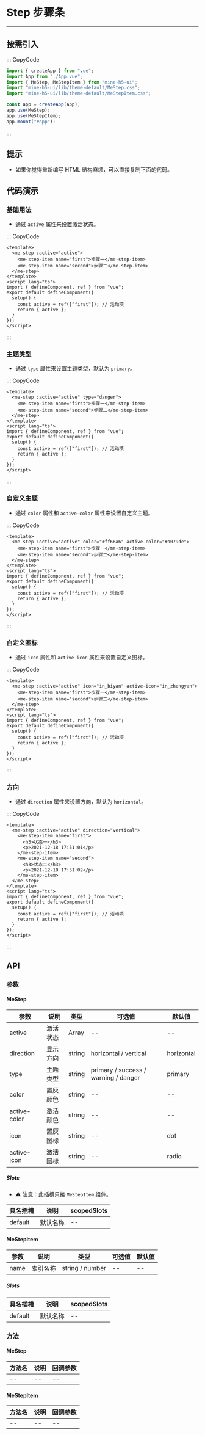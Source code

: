 # Step 步骤条

---

## 按需引入

::: CopyCode

```JavaScript
import { createApp } from "vue";
import App from "./App.vue";
import { MeStep, MeStepItem } from "mine-h5-ui";
import "mine-h5-ui/lib/theme-default/MeStep.css";
import "mine-h5-ui/lib/theme-default/MeStepItem.css";

const app = createApp(App);
app.use(MeStep);
app.use(MeStepItem);
app.mount("#app");
```

:::

## 提示

- 如果你觉得重新编写 HTML 结构麻烦，可以直接复制下面的代码。

## 代码演示

### 基础用法

- 通过 `active` 属性来设置激活状态。

::: CopyCode

```Vue
<template>
  <me-step :active="active">
    <me-step-item name="first">步骤一</me-step-item>
    <me-step-item name="second">步骤二</me-step-item>
  </me-step>
</template>
<script lang="ts">
import { defineComponent, ref } from "vue";
export default defineComponent({
  setup() {
    const active = ref(["first"]); // 活动项
    return { active };
  }
});
</script>
```

:::

### 主题类型

- 通过 `type` 属性来设置主题类型，默认为 `primary`。

::: CopyCode

```Vue
<template>
  <me-step :active="active" type="danger">
    <me-step-item name="first">步骤一</me-step-item>
    <me-step-item name="second">步骤二</me-step-item>
  </me-step>
</template>
<script lang="ts">
import { defineComponent, ref } from "vue";
export default defineComponent({
  setup() {
    const active = ref(["first"]); // 活动项
    return { active };
  }
});
</script>
```

:::

### 自定义主题

- 通过 `color` 属性和 `active-color` 属性来设置自定义主题。

::: CopyCode

```Vue
<template>
  <me-step :active="active" color="#ff66a6" active-color="#a079de">
    <me-step-item name="first">步骤一</me-step-item>
    <me-step-item name="second">步骤二</me-step-item>
  </me-step>
</template>
<script lang="ts">
import { defineComponent, ref } from "vue";
export default defineComponent({
  setup() {
    const active = ref(["first"]); // 活动项
    return { active };
  }
});
</script>
```

:::

### 自定义图标

- 通过 `icon` 属性和 `active-icon` 属性来设置自定义图标。

::: CopyCode

```Vue
<template>
  <me-step :active="active" icon="in_biyan" active-icon="in_zhengyan">
    <me-step-item name="first">步骤一</me-step-item>
    <me-step-item name="second">步骤二</me-step-item>
  </me-step>
</template>
<script lang="ts">
import { defineComponent, ref } from "vue";
export default defineComponent({
  setup() {
    const active = ref(["first"]); // 活动项
    return { active };
  }
});
</script>
```

:::

### 方向

- 通过 `direction` 属性来设置方向，默认为 `horizontal`。

::: CopyCode

```Vue
<template>
  <me-step :active="active" direction="vertical">
    <me-step-item name="first">
      <h3>状态一</h3>
      <p>2021-12-18 17:51:01</p>
    </me-step-item>
    <me-step-item name="second">
      <h3>状态二</h3>
      <p>2021-12-18 17:51:02</p>
    </me-step-item>
  </me-step>
</template>
<script lang="ts">
import { defineComponent, ref } from "vue";
export default defineComponent({
  setup() {
    const active = ref(["first"]); // 活动项
    return { active };
  }
});
</script>
```

:::

## API

### 参数

#### MeStep

| 参数         | 说明     | 类型   | 可选值                               | 默认值     |
| ------------ | -------- | ------ | ------------------------------------ | ---------- |
| active       | 激活状态 | Array  | --                                   | --         |
| direction    | 显示方向 | string | horizontal / vertical                | horizontal |
| type         | 主题类型 | string | primary / success / warning / danger | primary    |
| color        | 置灰颜色 | string | --                                   | --         |
| active-color | 激活颜色 | string | --                                   | --         |
| icon         | 置灰图标 | string | --                                   | dot        |
| active-icon  | 激活图标 | string | --                                   | radio      |

##### Slots

- ⚠ 注意：此插槽只接 `MeStepItem` 组件。

| 具名插槽 | 说明     | scopedSlots |
| -------- | -------- | ----------- |
| default  | 默认名称 | --          |

#### MeStepItem

| 参数 | 说明     | 类型            | 可选值 | 默认值 |
| ---- | -------- | --------------- | ------ | ------ |
| name | 索引名称 | string / number | --     | --     |

##### Slots

| 具名插槽 | 说明     | scopedSlots |
| -------- | -------- | ----------- |
| default  | 默认名称 | --          |

### 方法

#### MeStep

| 方法名 | 说明 | 回调参数 |
| ------ | ---- | -------- |
| --     | --   | --       |

#### MeStepItem

| 方法名 | 说明 | 回调参数 |
| ------ | ---- | -------- |
| --     | --   | --       |
